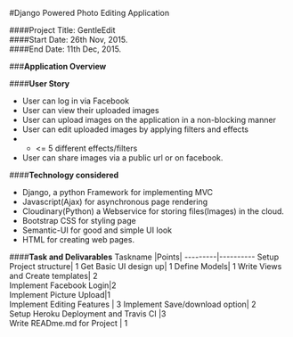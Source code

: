 #Django Powered Photo Editing Application


####Project Title: GentleEdit  
####Start Date: 26th Nov, 2015.  
####End Date: 11th Dec, 2015.  




###__Application Overview__  

####__User Story__
* User can log in via Facebook  
* User can view their uploaded images  
* User can upload images on the application in a non-blocking manner  
* User can edit uploaded images by applying filters and effects  
* * <= 5 different effects/filters  
* User can share images via a public url or on facebook.

####__Technology considered__  
* Django, a python Framework for implementing MVC  
* Javascript(Ajax) for asynchronous page rendering
* Cloudinary(Python) a Webservice for storing files(Images) in the cloud. 
* Bootstrap CSS for styling page
* Semantic-UI for good and simple UI look
* HTML for creating web pages. 



####__Task and Delivarables__
Taskname |Points|
---------|----------
Setup Project structure| 1 
Get Basic UI design up| 1 
Define Models|  1
Write Views and Create templates|  2  
Implement Facebook Login|2  
Implement Picture Upload|1  
Implement Editing Features | 3
Implement Save/download option| 2  
Setup Heroku Deployment and Travis CI |3  
Write READme.md for Project | 1
